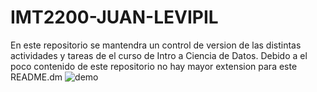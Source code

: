 # IMT2200-JUAN-LEVIPIL
En este repositorio se mantendra un control de version de las distintas actividades y tareas de el curso de Intro a Ciencia de Datos.
Debido a el poco contenido de este repositorio no hay mayor extension para este README.dm
![demo](demo.gif)
